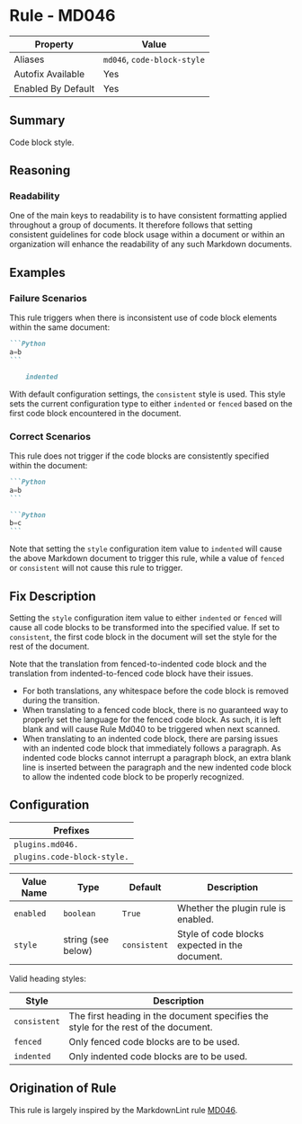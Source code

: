 # Rule - MD046

| Property | Value |
| --- | -- |
| Aliases | `md046`, `code-block-style` |
| Autofix Available | Yes |
| Enabled By Default | Yes |

## Summary

Code block style.

## Reasoning

### Readability

One of the main keys to readability is to have consistent formatting applied
throughout a group of documents. It therefore follows that setting consistent
guidelines for code block usage within a document or within an organization
will enhance the readability of any such Markdown documents.

## Examples

### Failure Scenarios

This rule triggers when there is inconsistent use of code block elements within
the same document:

````Markdown
```Python
a=b
```

    indented
````

With default configuration settings, the `consistent` style is used.  This
style sets the current configuration type to either `indented` or `fenced`
based on the first code block encountered in the document.

### Correct Scenarios

This rule does not trigger if the code blocks are consistently specified
within the document:

````Markdown
```Python
a=b
```

```Python
b=c
```
````

Note that setting the `style` configuration item value to `indented`
will cause the above Markdown document to trigger this rule, while a
value of `fenced` or `consistent` will not cause this rule to trigger.

## Fix Description

Setting the `style` configuration item value to either `indented`
or `fenced` will cause all code blocks to be transformed into the specified
value.  If set to `consistent`, the first code block in the document will
set the style for the rest of the document.

Note that the translation from fenced-to-indented code block and the
translation from indented-to-fenced code block have their issues.

- For both translations, any whitespace before the code block is removed during
  the transition.
- When translating to a fenced code block, there is no guaranteed way to properly
  set the language for the fenced code block.  As such, it is left blank and will
  cause Rule Md040 to be triggered when next scanned.
- When translating to an indented code block, there are parsing issues with an
  indented code block that immediately follows a paragraph.  As indented code blocks
  cannot interrupt a paragraph block, an extra blank line is inserted between the
  paragraph and the new indented code block to allow the indented code block to
  be properly recognized.

## Configuration

| Prefixes |
| --- |
| `plugins.md046.` |
| `plugins.code-block-style.` |

<!-- pyml disable-num-lines 4 line-length-->
| Value Name | Type | Default | Description |
| -- | -- | -- | -- |
| `enabled` | `boolean` | `True` | Whether the plugin rule is enabled. |
| `style` | string (see below) | `consistent` | Style of code blocks expected in the document. |

Valid heading styles:

<!-- pyml disable-num-lines 5 line-length-->
| Style | Description |
| -- | -- |
| `consistent` | The first heading in the document specifies the style for the rest of the document. |
| `fenced` | Only fenced code blocks are to be used. |
| `indented` | Only indented code blocks are to be used. |

## Origination of Rule

This rule is largely inspired by the MarkdownLint rule
[MD046](https://github.com/DavidAnson/markdownlint/blob/main/doc/Rules.md#md046---code-block-style).
